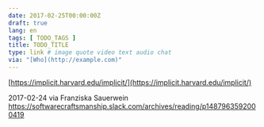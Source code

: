```yaml
---
date: 2017-02-25T00:00:00Z
draft: true
lang: en
tags: [ TODO_TAGS ]
title: TODO_TITLE
type: link # image quote video text audio chat
via: "[Who](http://example.com)"
---
```



[https://implicit.harvard.edu/implicit/](https://implicit.harvard.edu/implicit/)

2017-02-24 via Franziska Sauerwein
https://softwarecraftsmanship.slack.com/archives/reading/p1487963592000419
